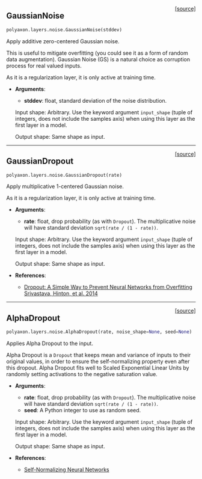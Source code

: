 <span style="float:right;">[[source]](https://github.com/polyaxon/polyaxon-docs/blob/master/polyaxon/layers/noise.py#L17)</span>
## GaussianNoise

```python
polyaxon.layers.noise.GaussianNoise(stddev)
```

Apply additive zero-centered Gaussian noise.

  This is useful to mitigate overfitting
  (you could see it as a form of random data augmentation).
  Gaussian Noise (GS) is a natural choice as corruption process
  for real valued inputs.

  As it is a regularization layer, it is only active at training time.

- __Arguments__:
	- __stddev__: float, standard deviation of the noise distribution.

  Input shape:
  Arbitrary. Use the keyword argument `input_shape`
  (tuple of integers, does not include the samples axis)
  when using this layer as the first layer in a model.

  Output shape:
  Same shape as input.
  

----

<span style="float:right;">[[source]](https://github.com/polyaxon/polyaxon-docs/blob/master/polyaxon/layers/noise.py#L22)</span>
## GaussianDropout

```python
polyaxon.layers.noise.GaussianDropout(rate)
```

Apply multiplicative 1-centered Gaussian noise.

  As it is a regularization layer, it is only active at training time.

- __Arguments__:
	- __rate__: float, drop probability (as with `Dropout`).
	  The multiplicative noise will have
	  standard deviation `sqrt(rate / (1 - rate))`.

  Input shape:
  Arbitrary. Use the keyword argument `input_shape`
  (tuple of integers, does not include the samples axis)
  when using this layer as the first layer in a model.

  Output shape:
  Same shape as input.

- __References__:
  - [Dropout: A Simple Way to Prevent Neural Networks from Overfitting
	Srivastava, Hinton, et al.
	2014](http://www.cs.toronto.edu/~rsalakhu/papers/srivastava14a.pdf)
  

----

<span style="float:right;">[[source]](https://github.com/polyaxon/polyaxon-docs/blob/master/polyaxon/layers/noise.py#L27)</span>
## AlphaDropout

```python
polyaxon.layers.noise.AlphaDropout(rate, noise_shape=None, seed=None)
```

Applies Alpha Dropout to the input.

  Alpha Dropout is a `Dropout` that keeps mean and variance of inputs
  to their original values, in order to ensure the self-normalizing property
  even after this dropout.
  Alpha Dropout fits well to Scaled Exponential Linear Units
  by randomly setting activations to the negative saturation value.

- __Arguments__:
	- __rate__: float, drop probability (as with `Dropout`).
	  The multiplicative noise will have
	  standard deviation `sqrt(rate / (1 - rate))`.
	- __seed__: A Python integer to use as random seed.

  Input shape:
  Arbitrary. Use the keyword argument `input_shape`
  (tuple of integers, does not include the samples axis)
  when using this layer as the first layer in a model.

  Output shape:
  Same shape as input.

- __References__:
  - [Self-Normalizing Neural Networks](https://arxiv.org/abs/1706.02515)
  